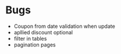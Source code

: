 # Bugs 
 * Coupon from date validation when update
 * apllied discount optional
 * filter in tables 
 * pagination pages 
 
